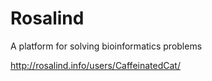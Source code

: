 # Rosalind
A platform for solving bioinformatics problems

http://rosalind.info/users/CaffeinatedCat/
